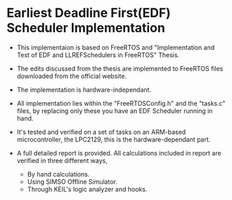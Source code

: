 # Earliest Deadline First(EDF) Scheduler Implementation

* This implementaion is based on FreeRTOS and "Implementation and Test of EDF and LLREFSchedulers in FreeRTOS" Thesis.

* The edits discussed from the thesis are implemented to FreeRTOS files downloaded from the official website.
* The implementation is hardware-independant.
* All implementation lies within the "FreeRTOSConfig.h" and the "tasks.c" files, by replacing only these you have an EDF Scheduler running in hand.

* It's tested and verified on a set of tasks on an ARM-based microcontroller, the LPC2129, this is the hardware-dependant part.
* A full detailed report is provided. All calculations included in report are verified in three different ways,
    * By hand calculations.
    * Using SIMSO Offline Simulator.
    * Through KEIL's logic analyzer and hooks.
